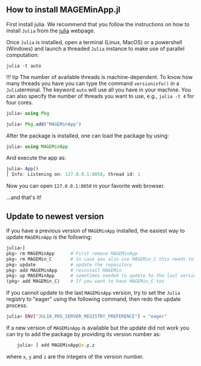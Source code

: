 ## How to install MAGEMinApp.jl

First install julia. We recommend that you follow the instructions on how to install `Julia` from the [julia](https://julialang.org) webpage.

Once `Julia` is installed, open a terminal (Linux, MacOS) or a powershell (Windows) and launch a threaded `Julia` instance to make use of parallel computation:

```
julia -t auto
```

!!! tip
    The number of available threads is machine-dependent. To know how many threads you have you can type the command `versioninfo()` in a `Julia`terminal. The keyword `auto` will use all you have in your machine. You can also specify the number of threads you want to use, e.g.,  `julia -t 4` for four cores.


```julia
julia> using Pkg

julia> Pkg.add("MAGEMinApp")
```

After the package is installed, one can load the package by using:

```julia
julia> using MAGEMinApp
```

And execute the app as:

```julia
julia> App()
[ Info: Listening on: 127.0.0.1:8050, thread id: 1
```
Now you can open `127.0.0.1:8050` in your favorite web browser.

...and that's it!

## Update to newest version

If you have a previous version of `MAGEMinApp` installed, the easiest way to update `MAGEMinApp` is the following:

```julia
julia>]
pkg> rm MAGEMinApp      # First remove MAGEMinApp
pkg> rm MAGEMin_C       # In case you also use MAGEMin_C this needs to be removed first before updating it, as MAGEMinApp is locked on the last version of MAGEMin_C
pkg> update             # update the repository
pkg> add MAGEMinApp     # reinstall MAGEMin
pkg> up MAGEMinApp      # sometimes needed to update to the last version
(pkg> add MAGEMin_C)    # If you want to have MAGEMin_C too
```

If you cannot update to the last `MAGEMinApp` version, try to set the `Julia` registry to "eager" using the following command, then redo the update process.

```julia
julia> ENV["JULIA_PKG_SERVER_REGISTRY_PREFERENCE"] = "eager"
```

If a new version of `MAGEMinApp` is available but the update did not work you can try to add the package by providing its version  number as:

```julia
    julia> ] add MAGEMinApp@x.y.z
```

where `x`, `y` and `z` are the integers of the version  number.
